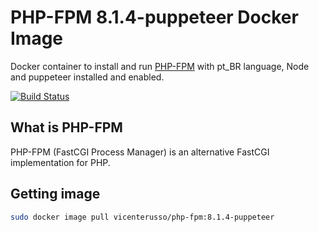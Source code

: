 # PHP-FPM 8.1.4-puppeteer Docker Image

Docker container to install and run [PHP-FPM](https://php-fpm.org/) with pt_BR language, Node and puppeteer installed and enabled.

[![Build Status](https://app.travis-ci.com/vicenterusso/php-fpm.svg?branch=8.1.4-puppeteer)](https://app.travis-ci.com/vicenterusso/php-fpm)

## What is PHP-FPM

PHP-FPM (FastCGI Process Manager) is an alternative FastCGI implementation for PHP.

## Getting image

```sh
sudo docker image pull vicenterusso/php-fpm:8.1.4-puppeteer
``` 
